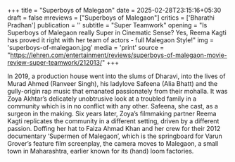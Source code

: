+++
title = "Superboys of Malegaon"
date = 2025-02-28T23:15:16+05:30
draft = false
mreviews = ["Superboys of Malegaon"]
critics = ['Bharathi Pradhan']
publication = ''
subtitle = "Super Teamwork"
opening = "Is Superboys of Malegaon really Super in Cinematic Sense? Yes, Reema Kagti has proved it right with her team of actors - full Malegaon Style!"
img = 'superboys-of-malegaon.jpg'
media = 'print'
source = "https://lehren.com/entertainment/reviews/superboys-of-malegaon-movie-review-super-teamwork/212013/"
+++

In 2019, a production house went into the slums of Dharavi, into the lives of Murad Ahmed (Ranveer Singh), his ladylove Safeena (Alia Bhatt) and the gully-origin rap music that emanated passionately from their mohalla. It was Zoya Akhtar’s delicately unobtrusive look at a troubled family in a community which is in no conflict with any other. Safeena, she cast, as a surgeon in the making. Six years later, Zoya’s filmmaking partner Reema Kagti replicates the community in a different setting, driven by a different passion. Doffing her hat to Faiza Ahmad Khan and her crew for their 2012 documentary ‘Supermen of Malegaon’, which is the springboard for Varun Grover’s feature film screenplay, the camera moves to Malegaon, a small town in Maharashtra, earlier known for its (hand) loom factories.
